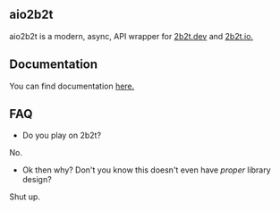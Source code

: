 ## aio2b2t
aio2b2t is a modern, async, API wrapper for [2b2t.dev](https://2b2t.dev) and [2b2t.io.](https://2b2t.io/)
## Documentation
You can find documentation [here.](DOCUMENTATION.md)
## FAQ
* Do you play on 2b2t?

No.

* Ok then why? Don't you know this doesn't even have *proper* library design?

Shut up.
